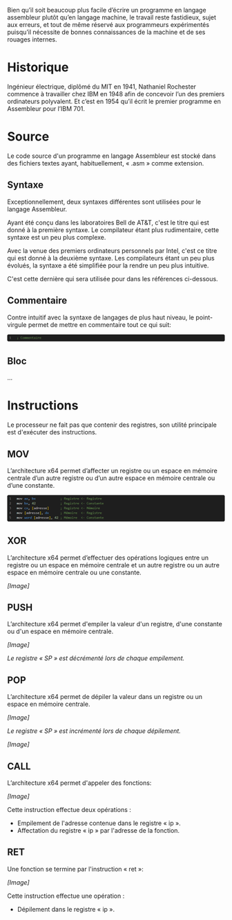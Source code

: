 Bien qu’il soit beaucoup plus facile d’écrire un programme en langage assembleur plutôt qu’en langage machine, le travail reste fastidieux, sujet aux erreurs, et tout de même réservé aux programmeurs expérimentés puisqu’il nécessite de bonnes connaissances de la machine et de ses rouages internes.

# Historique

Ingénieur électrique, diplômé du MIT en 1941, Nathaniel Rochester commence à travailler chez IBM en 1948 afin de concevoir l’un des premiers ordinateurs polyvalent. Et c’est en 1954 qu’il écrit le premier programme en Assembleur pour l’IBM 701.

# Source

Le code source d'un programme en langage Assembleur est stocké dans des fichiers textes ayant, habituellement, « .asm » comme extension.

## Syntaxe

Exceptionnellement, deux syntaxes différentes sont utilisées pour le langage Assembleur.

Ayant été conçu dans les laboratoires Bell de AT&T, c'est le titre qui est donné à la première syntaxe. Le compilateur étant plus rudimentaire, cette syntaxe est un peu plus complexe.

Avec la venue des premiers ordinateurs personnels par Intel, c'est ce titre qui est donné à la deuxième syntaxe. Les compilateurs étant un peu plus évolués, la syntaxe a été simplifiée pour la rendre un peu plus intuitive.

C'est cette dernière qui sera utilisée pour dans les références ci-dessous.

## Commentaire

Contre intuitif avec la syntaxe de langages de plus haut niveau, le point-virgule permet de mettre en commentaire tout ce qui suit:

![Commentaire](Images/ASMComment.png)

## Bloc

...

# Instructions

Le processeur ne fait pas que contenir des registres, son utilité principale est d'exécuter des instructions.

## MOV

L’architecture x64 permet d’affecter un registre ou un espace en mémoire centrale d’un autre registre ou d’un autre espace en mémoire centrale ou d’une constante.

![MOV](Images/ASMMov.png)

## XOR

L’architecture x64 permet d’effectuer des opérations logiques entre un registre ou un espace en mémoire centrale et un autre registre ou un autre espace en mémoire centrale ou une constante.

*[Image]*

## PUSH

L’architecture x64 permet d'empiler la valeur d'un registre, d'une constante ou d'un espace en mémoire centrale.

*[Image]*

*Le registre « SP » est décrémenté lors de chaque empilement.*

## POP

L’architecture x64 permet de dépiler la valeur dans un registre ou un espace en mémoire centrale.

*[Image]*

*Le registre « SP » est incrémenté lors de chaque dépilement.*

*[Image]*

## CALL

L’architecture x64 permet d'appeler des fonctions:

*[Image]*

Cette instruction effectue deux opérations :

- Empilement de l'adresse contenue dans le registre « ip ».
- Affectation du registre « ip » par l'adresse de la fonction.

## RET

Une fonction se termine par l'instruction « ret »:

*[Image]*

Cette instruction effectue une opération :

- Dépilement dans le registre « ip ».